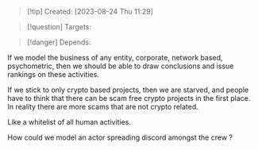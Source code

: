 
>[!tip] Created: [2023-08-24 Thu 11:29]

>[!question] Targets: 

>[!danger] Depends: 

If we model the business of any entity, corporate, network based, psychometric, then we should be able to draw conclusions and issue rankings on these activities.

If we stick to only crypto based projects, then we are starved, and people have to think that there can be scam free crypto projects in the first place.  In reality there are more scams that are not crypto related.

Like a whitelist of all human activities.

How could we model an actor spreading discord amongst the crew ?